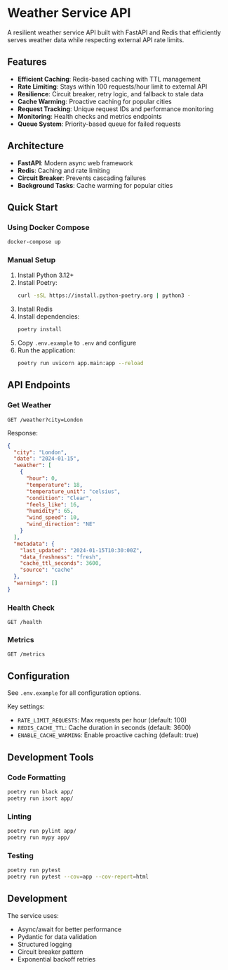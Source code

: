 # Weather Service API

A resilient weather service API built with FastAPI and Redis that efficiently serves weather data while respecting external API rate limits.

## Features

- **Efficient Caching**: Redis-based caching with TTL management
- **Rate Limiting**: Stays within 100 requests/hour limit to external API
- **Resilience**: Circuit breaker, retry logic, and fallback to stale data
- **Cache Warming**: Proactive caching for popular cities
- **Request Tracking**: Unique request IDs and performance monitoring
- **Monitoring**: Health checks and metrics endpoints
- **Queue System**: Priority-based queue for failed requests

## Architecture

- **FastAPI**: Modern async web framework
- **Redis**: Caching and rate limiting
- **Circuit Breaker**: Prevents cascading failures
- **Background Tasks**: Cache warming for popular cities

## Quick Start

### Using Docker Compose

```bash
docker-compose up
```

### Manual Setup

1. Install Python 3.12+
2. Install Poetry:
   ```bash
   curl -sSL https://install.python-poetry.org | python3 -
   ```
3. Install Redis
4. Install dependencies:
   ```bash
   poetry install
   ```
5. Copy `.env.example` to `.env` and configure
6. Run the application:
   ```bash
   poetry run uvicorn app.main:app --reload
   ```

## API Endpoints

### Get Weather
```
GET /weather?city=London
```

Response:
```json
{
  "city": "London",
  "date": "2024-01-15",
  "weather": [
    {
      "hour": 0,
      "temperature": 18,
      "temperature_unit": "celsius",
      "condition": "Clear",
      "feels_like": 16,
      "humidity": 65,
      "wind_speed": 10,
      "wind_direction": "NE"
    }
  ],
  "metadata": {
    "last_updated": "2024-01-15T10:30:00Z",
    "data_freshness": "fresh",
    "cache_ttl_seconds": 3600,
    "source": "cache"
  },
  "warnings": []
}
```

### Health Check
```
GET /health
```

### Metrics
```
GET /metrics
```

## Configuration

See `.env.example` for all configuration options.

Key settings:
- `RATE_LIMIT_REQUESTS`: Max requests per hour (default: 100)
- `REDIS_CACHE_TTL`: Cache duration in seconds (default: 3600)
- `ENABLE_CACHE_WARMING`: Enable proactive caching (default: true)

## Development Tools

### Code Formatting
```bash
poetry run black app/
poetry run isort app/
```

### Linting
```bash
poetry run pylint app/
poetry run mypy app/
```

### Testing
```bash
poetry run pytest
poetry run pytest --cov=app --cov-report=html
```

## Development

The service uses:
- Async/await for better performance
- Pydantic for data validation
- Structured logging
- Circuit breaker pattern
- Exponential backoff retries
